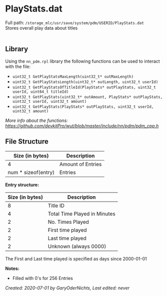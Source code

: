 # PlayStats.dat
Full path: `/storage_mlc/usr/save/system/pdm/USERID/PlayStats.dat`  
Stores overall play data about titles  
<br>

<h2>Library</h2>  

Using the `nn_pdm.rpl` library the following functions can be used to interact with the file:  
* `uint32_t GetPlayStatsMaxLength(uint32_t* outMaxLength)`
* `uint32_t GetPlayStatsLength(uint32_t* outLength, uint32_t userId)`
* `uint32_t GetPlayStatsOfTitleId(PlayStats* outPlayStats, uint32_t userId, uint64_t titleId)`
* `uint32_t GetPlayStats(uint32_t* outAmount, PlayStats* outPlayStats, uint32_t userId, uint32_t amount)`
* `uint32_t GetPlayStats(PlayStats* outPlayStats, uint32_t userId, uint32_t amount)`

<i>More info about the functions: https://github.com/devkitPro/wut/blob/master/include/nn/pdm/pdm_cpp.h</i>

<h2>File Structure</h2>  

| Size (in bytes)     | Description       |
| ------------------- | ----------------- |
| 4                   | Amount of Entries |
| num * sizeof(entry) | Entries           |  

<b>Entry structure:</b>  

| Size (in bytes) | Description                  |
| --------------- | ---------------------------- |
| 8               | Title ID                     |
| 4               | Total Time Played in Minutes |
| 2               | No. Times Played             |
| 2               | First time played            |
| 2               | Last time played             |
| 2               | Unknown (always 0000)        |   

The First and Last time played is specified as days since 2000-01-01  

<b>Notes:</b>  

* Filled with 0's for 256 Entries  

<i>Created: 2020-07-01 by GaryOderNichts, Last edited: never</i>